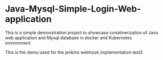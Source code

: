 # Java-Mysql-Simple-Login-Web-application

This is a simple demonstration project to showcase conatinerization of Java web application and Mysql database in docker and Kubernetes environment.

This is the demo used for the jenkins webhook implementation test3

